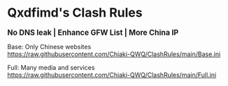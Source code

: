 # Qxdfimd's Clash Rules
<big>**No DNS leak | Enhance GFW List | More China IP**</big>

Base: Only Chinese websites  
https://raw.githubusercontent.com/Chiaki-QWQ/ClashRules/main/Base.ini  

Full: Many media and services  
https://raw.githubusercontent.com/Chiaki-QWQ/ClashRules/main/Full.ini  
